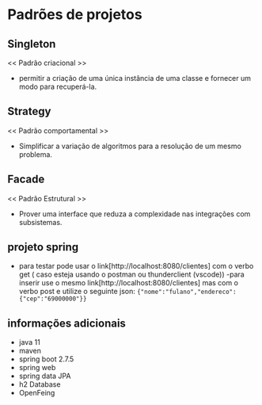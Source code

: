 # Padrões de projetos

## Singleton
<< Padrão criacional >>
- permitir a criação de uma única instância de uma classe e fornecer um modo para recuperá-la.



## Strategy
<< Padrão comportamental >>
- Simplificar a variação de algoritmos para a resolução de um mesmo problema.

## Facade
<< Padrão Estrutural >> 
- Prover uma interface que reduza a complexidade nas integrações com subsistemas.


## projeto spring 
- para testar pode usar o link[http://localhost:8080/clientes] com o verbo get ( caso esteja usando o postman ou thunderclient (vscode))
-para inserir use o mesmo link[http://localhost:8080/clientes] mas com o verbo post e utilize o seguinte json: 
`{"nome":"fulano","endereco": {"cep":"69000000"}}`

## informações adicionais
- java 11
- maven
- spring boot 2.7.5
- spring web
- spring data JPA
- h2 Database
- OpenFeing